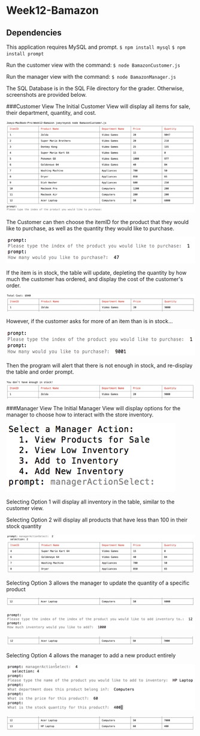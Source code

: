 # Week12-Bamazon

## Dependencies
This application requires MySQL and prompt.
`$ npm install mysql`
`$ npm install prompt`

Run the customer view with the command:
`$ node BamazonCustomer.js`

Run the manager view with the command:
`$ node BamazonManager.js`

The SQL Database is in the SQL File directory for the grader. Otherwise, screenshots are provided below.

###Customer View
The Initial Customer View will display all items for sale, their department, quantity, and cost.

<img src="/Images/Customer1.png" alt="Customer View 1">

The Customer can then choose the itemID for the product that they would like to purchase, as well as the quantity they would like to purchase.

<img src="/Images/Customer2.png" alt="Customer View 2" height=70px>

If the item is in stock, the table will update, depleting the quantity by how much the customer has ordered, and display the cost of the customer's order.

<img src="/Images/Customer3.png" alt="Customer View 3">

However, if the customer asks for more of an item than is in stock...

<img src="/Images/Customer4.png" alt="Customer View 4" height=70px>

Then the program will alert that there is not enough in stock, and re-display the table and order prompt.

![Customer View 5](/Images/Customer5.png)

###Manager View
The Initial Manager View will display options for the manager to choose how to interact with the store inventory.

![Manager View 1](/Images/Manager1.png)

Selecting Option 1 will display all inventory in the table, similar to the customer view.


Selecting Option 2 will display all products that have less than 100 in their stock quantity

![Manager View 2](/Images/Manager2.png)

Selecting Option 3 allows the manager to update the quantity of a specific product

![Manager View 3](/Images/Manager3.png)

![Manager View 4](/Images/Manager4.png)

![Manager View 5](/Images/Manager5.png)

Selecting Option 4 allows the manager to add a new product entirely

![Manager View 6](/Images/Manager6.png)

![Manager View 7](/Images/Manager7.png)
